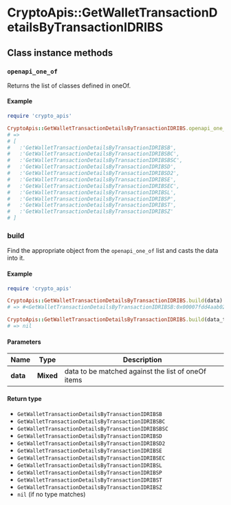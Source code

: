 # CryptoApis::GetWalletTransactionDetailsByTransactionIDRIBS

## Class instance methods

### `openapi_one_of`

Returns the list of classes defined in oneOf.

#### Example

```ruby
require 'crypto_apis'

CryptoApis::GetWalletTransactionDetailsByTransactionIDRIBS.openapi_one_of
# =>
# [
#   :'GetWalletTransactionDetailsByTransactionIDRIBSB',
#   :'GetWalletTransactionDetailsByTransactionIDRIBSBC',
#   :'GetWalletTransactionDetailsByTransactionIDRIBSBSC',
#   :'GetWalletTransactionDetailsByTransactionIDRIBSD',
#   :'GetWalletTransactionDetailsByTransactionIDRIBSD2',
#   :'GetWalletTransactionDetailsByTransactionIDRIBSE',
#   :'GetWalletTransactionDetailsByTransactionIDRIBSEC',
#   :'GetWalletTransactionDetailsByTransactionIDRIBSL',
#   :'GetWalletTransactionDetailsByTransactionIDRIBSP',
#   :'GetWalletTransactionDetailsByTransactionIDRIBST',
#   :'GetWalletTransactionDetailsByTransactionIDRIBSZ'
# ]
```

### build

Find the appropriate object from the `openapi_one_of` list and casts the data into it.

#### Example

```ruby
require 'crypto_apis'

CryptoApis::GetWalletTransactionDetailsByTransactionIDRIBS.build(data)
# => #<GetWalletTransactionDetailsByTransactionIDRIBSB:0x00007fdd4aab02a0>

CryptoApis::GetWalletTransactionDetailsByTransactionIDRIBS.build(data_that_doesnt_match)
# => nil
```

#### Parameters

| Name | Type | Description |
| ---- | ---- | ----------- |
| **data** | **Mixed** | data to be matched against the list of oneOf items |

#### Return type

- `GetWalletTransactionDetailsByTransactionIDRIBSB`
- `GetWalletTransactionDetailsByTransactionIDRIBSBC`
- `GetWalletTransactionDetailsByTransactionIDRIBSBSC`
- `GetWalletTransactionDetailsByTransactionIDRIBSD`
- `GetWalletTransactionDetailsByTransactionIDRIBSD2`
- `GetWalletTransactionDetailsByTransactionIDRIBSE`
- `GetWalletTransactionDetailsByTransactionIDRIBSEC`
- `GetWalletTransactionDetailsByTransactionIDRIBSL`
- `GetWalletTransactionDetailsByTransactionIDRIBSP`
- `GetWalletTransactionDetailsByTransactionIDRIBST`
- `GetWalletTransactionDetailsByTransactionIDRIBSZ`
- `nil` (if no type matches)


